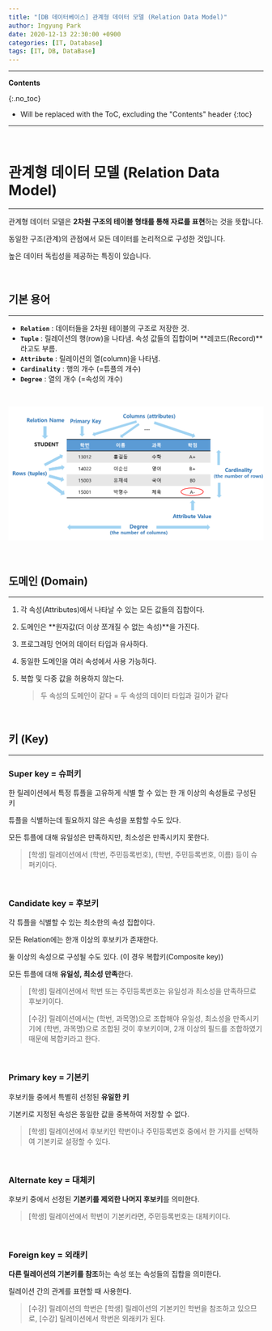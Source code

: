 ```yaml
---
title: "[DB 데이터베이스] 관계형 데이터 모델 (Relation Data Model)"
author: Ingyung Park
date: 2020-12-13 22:30:00 +0900
categories: [IT, Database]
tags: [IT, DB, DataBase]
---
```


---
**Contents**

{:.no_toc}

* Will be replaced with the ToC, excluding the "Contents" header
{:toc}
---

<br/>

# **관계형 데이터 모델 (Relation Data Model)**

---

관계형 데이터 모델은 **2차원 구조의 테이블 형태를 통해 자료를 표현**하는 것을 뜻합니다.

동일한 구조(관계)의 관점에서 모든 데이터를 논리적으로 구성한 것입니다.

높은 데이터 독립성을 제공하는 특징이 있습니다.





<br/>



## **기본 용어**

---

- **`Relation`** : 데이터들을 2차원 테이블의 구조로 저장한 것.
- **`Tuple`** : 릴레이션의 행(row)을 나타냄. 속성 값들의 집합이며 **레코드(Record)**라고도 부름.
- **`Attribute`** : 릴레이션의 열(column)을 나타냄.
- **`Cardinality`** : 행의 개수 (=튜플의 개수)
- **`Degree`** : 열의 개수 (=속성의 개수)



<br/>

![image-20201204003948066](/assets/img/posts/relation.png)



<br/>

## **도메인 (Domain)**

---

1. 각 속성(Attributes)에서 나타날 수 있는 모든 값들의 집합이다.

2. 도메인은 **원자값(더 이상 쪼개질 수 없는 속성)**을 가진다.

3. 프로그래밍 언어의 데이터 타입과 유사하다.

4. 동일한 도메인을 여러 속성에서 사용 가능하다.

5. 복합 및 다중 값을 허용하지 않는다.

   > 두 속성의 도메인이 같다 = 두 속성의 데이터 타입과 길이가 같다

   <br/>



## **키 (Key)**

----

### **Super key = 슈퍼키** 



한 릴레이션에서 특정 튜플을 고유하게 식별 할 수 있는 한 개 이상의 속성들로 구성된 키

튜플을 식별하는데 필요하지 않은 속성을 포함할 수도 있다.

모든 튜플에 대해 유일성은 만족하지만, 최소성은 만족시키지 못한다.

> [학생] 릴레이션에서 (학번, 주민등록번호), (학번, 주민등록번호, 이름) 등이 슈퍼키이다.

<br/>

### **Candidate key = 후보키**

각 튜플을 식별할 수 있는 최소한의 속성 집합이다.

모든 Relation에는 한개 이상의 후보키가 존재한다.

둘 이상의 속성으로 구성될 수도 있다. (이 경우 복합키(Composite key))

모든 튜플에 대해 **유일성, 최소성 만족**한다.

> [학생] 릴레이션에서 학번 또는 주민등록번호는 유일성과 최소성을 만족하므로 후보키이다.
>
> [수강] 릴레이션에서는 (학번, 과목명)으로 조합해야 유일성, 최소성을 만족시키기에 (학번, 과목명)으로 조합된 것이 후보키이며, 2개 이상의 필드를 조합하였기 때문에 복합키라고 한다.

<br/>

### **Primary key = 기본키**

후보키들 중에서 특별히 선정된 **유일한 키**

기본키로 지정된 속성은 동일한 값을 중복하여 저장할 수 없다.

> [학생] 릴레이션에서 후보키인 학번이나 주민등록번호 중에서 한 가지를 선택하여 기본키로 설정할 수 있다.

<br/>

### **Alternate key = 대체키**

후보키 중에서 선정된 **기본키를 제외한 나머지 후보키**를 의미한다.

> [학생] 릴레이션에서 학번이 기본키라면, 주민등록번호는 대체키이다.

<br/>

### **Foreign key = 외래키**

**다른 릴레이션의 기본키를 참조**하는 속성 또는 속성들의 집합을 의미한다.

릴레이션 간의 관계를 표현할 때 사용한다.

> [수강] 릴레이션의 학번은 [학생] 릴레이션의 기본키인 학번을 참조하고 있으므로, [수강] 릴레이션에서 학번은 외래키가 된다.

<br/>